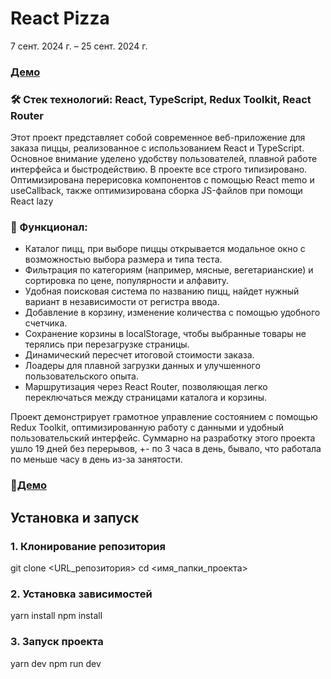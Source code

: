 # React Pizza
7 сент. 2024 г. – 25 сент. 2024 г.

### **[Демо](https://react-pizza-green.vercel.app/)**

### 🛠 Стек технологий: **React, TypeScript, Redux Toolkit, React Router**

Этот проект представляет собой современное веб-приложение для заказа пиццы, реализованное с использованием React и TypeScript. Основное внимание уделено удобству пользователей, плавной работе интерфейса и быстродействию. В проекте все строго типизировано. Оптимизирована перерисовка компонентов с помощью React memo и useCallback, также оптимизирована сборка JS-файлов при помощи React lazy

### 🚀 Функционал:
- Каталог пицц, при выборе пиццы открывается модальное окно с возможностью выбора размера и типа теста.
- Фильтрация по категориям (например, мясные, вегетарианские) и сортировка по цене, популярности и алфавиту.
- Удобная поисковая система по названию пицц, найдет нужный вариант в независимости от регистра ввода.
- Добавление в корзину, изменение количества с помощью удобного счетчика.
- Сохранение корзины в localStorage, чтобы выбранные товары не терялись при перезагрузке страницы.
- Динамический пересчет итоговой стоимости заказа.
- Лоадеры для плавной загрузки данных и улучшенного пользовательского опыта.
- Маршрутизация через React Router, позволяющая легко переключаться между страницами каталога и корзины.

Проект демонстрирует грамотное управление состоянием с помощью Redux Toolkit, оптимизированную работу с данными и удобный пользовательский интерфейс. Суммарно на разработку этого проекта ушло 19 дней без перерывов, +- по 3 часа в день, бывало, что работала по меньше часу в день из-за занятости.

### 📌**[Демо](https://react-pizza-green.vercel.app/)**

## Установка и запуск

### 1. Клонирование репозитория
git clone <URL_репозитория>
cd <имя_папки_проекта>

### 2. Установка зависимостей
yarn install 
npm install

### 3. Запуск проекта
yarn dev
npm run dev
